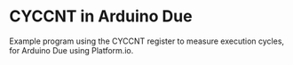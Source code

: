 # CYCCNT in Arduino Due

Example program using the CYCCNT register to measure execution cycles, for Arduino Due using Platform.io.
